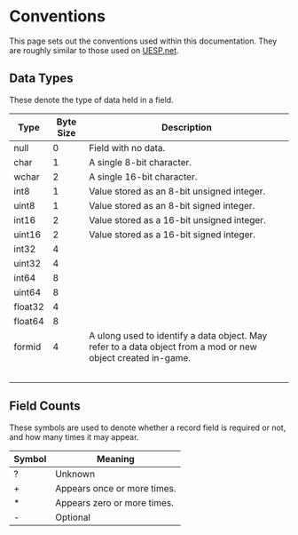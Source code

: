 Conventions
===========

This page sets out the conventions used within this documentation. They are roughly similar to those used on [UESP.net](http://www.uesp.net/wiki/Tes5Mod:File_Format_Conventions).

## Data Types

These denote the type of data held in a field.

<table>
  <thead>
    <tr><th>Type<th>Byte Size<th>Description
  <tbody>
    <tr><td>null<td>0<td>Field with no data.
    <tr><td>char<td>1<td>A single 8-bit character.
    <tr><td>wchar<td>2<td>A single 16-bit character.
    <tr><td>int8<td>1<td>Value stored as an 8-bit unsigned integer.
    <tr><td>uint8<td>1<td>Value stored as an 8-bit signed integer.
    <tr><td>int16<td>2<td>Value stored as a 16-bit unsigned integer.
    <tr><td>uint16<td>2<td>Value stored as a 16-bit signed integer.
    <tr><td>int32<td>4<td>
    <tr><td>uint32<td>4<td>
    <tr><td>int64<td>8<td>
    <tr><td>uint64<td>8<td>
    <tr><td>float32<td>4<td>
    <tr><td>float64<td>8<td>
    <tr><td>formid<td>4<td>A ulong used to identify a data object. May refer to a data object from a mod or new object created in-game.
    <tr><td><td><td>
    <tr><td><td><td>
    <tr><td><td><td>
    <tr><td><td><td>
    <tr><td><td><td>
</table>

## Field Counts

These symbols are used to denote whether a record field is required or not, and how many times it may appear.

<table>
  <thead>
    <tr><th>Symbol<th>Meaning
  <tbody>
    <tr><td>?<td>Unknown
    <tr><td>+<td>Appears once or more times.
    <tr><td>*<td>Appears zero or more times.
    <tr><td>-<td>Optional
</table>
